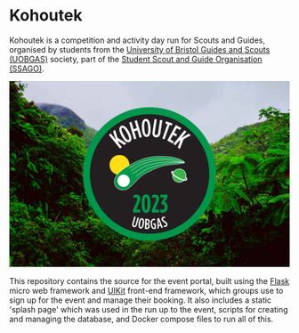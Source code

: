 # Kohoutek
Kohoutek is a competition and activity day run for Scouts and Guides, organised by students from the [University of Bristol Guides and Scouts (UOBGAS)](https://www.facebook.com/UoBGaS) society, part of the [Student Scout and Guide Organisation (SSAGO)](https://ssago.org).

![Kohoutek Online 2023](splash/html/static/og.jpg)

This repository contains the source for the event portal, built using the [Flask](https://github.com/pallets/flask/) micro web framework and [UIKit](https://github.com/uikit/uikit) front-end framework, which groups use to sign up for the event and manage their booking. It also includes a static 'splash page' which was used in the run up to the event, scripts for creating and managing the database, and Docker compose files to run all of this.
